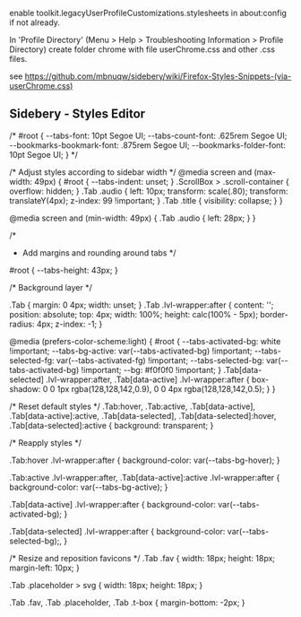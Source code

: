 enable toolkit.legacyUserProfileCustomizations.stylesheets in about:config if not already.


In 'Profile Directory' (Menu > Help > Troubleshooting Information > Profile Directory) create
folder chrome with file userChrome.css and other .css files.


see https://github.com/mbnuqw/sidebery/wiki/Firefox-Styles-Snippets-(via-userChrome.css)


Sidebery - Styles Editor
---
/*
#root {
  --tabs-font: 10pt Segoe UI;
  --tabs-count-font: .625rem Segoe UI;
  --bookmarks-bookmark-font: .875rem Segoe UI;
  --bookmarks-folder-font: 10pt Segoe UI;
}
*/

/* Adjust styles according to sidebar width */
@media screen and (max-width: 49px) {
  #root {
    --tabs-indent: unset;
  }
  .ScrollBox > .scroll-container {
    overflow: hidden;
  }
  .Tab .audio {
    left: 10px;
    transform: scale(.80);
    transform: translateY(4px);
    z-index: 99 !important;
  }
  .Tab .title {
    visibility: collapse;
  }
}
 
@media screen and (min-width: 49px) {
  .Tab .audio {
    left: 28px;
  }
}
 
/*
 * Add margins and rounding around tabs
 */ 
 
#root {
  --tabs-height: 43px;
}
 
/* Background layer */
 
.Tab {
  margin: 0 4px;
  width: unset;
}
.Tab .lvl-wrapper:after {
  content: '';
  position: absolute;
  top: 4px;
  width: 100%;
  height: calc(100% - 5px);
  border-radius: 4px;
  z-index: -1;
}
 
@media (prefers-color-scheme:light) {
  #root {
    --tabs-activated-bg: white !important;
    --tabs-bg-active: var(--tabs-activated-bg) !important;
    --tabs-selected-fg: var(--tabs-activated-fg) !important;
    --tabs-selected-bg: var(--tabs-activated-bg) !important;
    --bg: #f0f0f0 !important;
  }
  .Tab[data-selected] .lvl-wrapper:after,
  .Tab[data-active] .lvl-wrapper:after {
    box-shadow: 0 0 1px rgba(128,128,142,0.9), 0 0 4px rgba(128,128,142,0.5);
  }
}
 
 
/* Reset default styles */
.Tab:hover,
.Tab:active,
.Tab[data-active],
.Tab[data-active]:active,
.Tab[data-selected],
.Tab[data-selected]:hover,
.Tab[data-selected]:active {
  background: transparent;
}
 
/* Reapply styles */
 
.Tab:hover .lvl-wrapper:after {
  background-color: var(--tabs-bg-hover);
}
 
.Tab:active .lvl-wrapper:after,
.Tab[data-active]:active .lvl-wrapper:after {
  background-color: var(--tabs-bg-active);
}
 
.Tab[data-active] .lvl-wrapper:after {
  background-color: var(--tabs-activated-bg);
}
 
 
.Tab[data-selected] .lvl-wrapper:after {
  background-color: var(--tabs-selected-bg);,
}
 
/* Resize and reposition favicons */
.Tab .fav {
  width: 18px;
  height: 18px;
  margin-left: 10px;
}
 
.Tab .placeholder > svg {
  width: 18px;
  height: 18px;
}
 
.Tab .fav,
.Tab .placeholder,
.Tab .t-box {
  margin-bottom: -2px;
}

 
